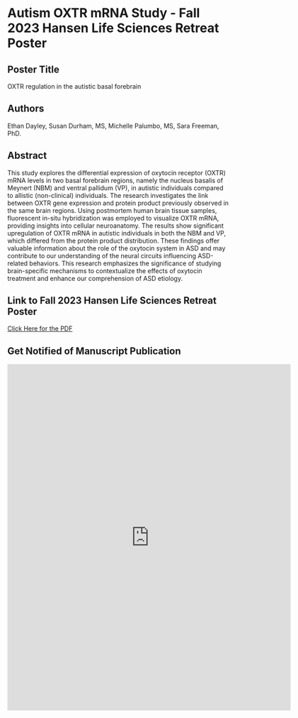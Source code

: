 # Autism OXTR mRNA Study - Fall 2023 Hansen Life Sciences Retreat Poster
## Poster Title
OXTR regulation in the autistic basal forebrain

## Authors
Ethan Dayley, Susan Durham, MS, Michelle Palumbo, MS, Sara Freeman, PhD.

## Abstract
This study explores the differential expression of oxytocin receptor (OXTR) mRNA levels in two basal forebrain regions, namely the nucleus basalis of Meynert (NBM) and ventral pallidum (VP), in autistic individuals compared to allistic (non-clinical) individuals. The research investigates the link between OXTR gene expression and protein product previously observed in the same brain regions. Using postmortem human brain tissue samples, fluorescent in-situ hybridization was employed to visualize OXTR mRNA, providing insights into cellular neuroanatomy. The results show significant upregulation of OXTR mRNA in autistic individuals in both the NBM and VP, which differed from the protein product distribution. These findings offer valuable information about the role of the oxytocin system in ASD and may contribute to our understanding of the neural circuits influencing ASD-related behaviors. This research emphasizes the significance of studying brain-specific mechanisms to contextualize the effects of oxytocin treatment and enhance our comprehension of ASD etiology.


## Link to Fall 2023 Hansen Life Sciences Retreat Poster
[Click Here for the PDF](files/FA23%20Hansen%20Life%20Sciences%20Retreat%20Poster.pdf)

## Get Notified of Manuscript Publication
<iframe src="https://docs.google.com/forms/d/e/1FAIpQLSc-22cTyZ44ln7q-GsiTTVD7emgyfdSUyvUOeDBxlOJI9GCew/viewform?embedded=true" width="640" height="781" frameborder="0" marginheight="0" marginwidth="0">Loading…</iframe>
